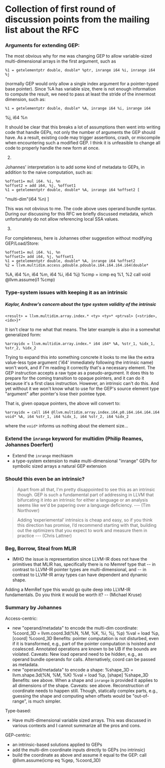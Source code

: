 # Collection of first round of discussion points from the mailing list about the RFC

### Arguments for extending GEP:


The most obvious why for me was changing GEP to allow variable-sized
multi-dimensional arrays in the first argument, such as

    %1 = getelementptr double, double* %ptr, inrange i64 %i, inrange i64 %j

(normally GEP would only allow a single index argument for a
pointer-typed base pointer).
Since %A has variable size, there is not enough information to compute
the result, we need to pass at least the stride of the innermost
dimension, such as:

    %1 = getelementptr double, double* %A, inrange i64 %i, inrange i64
%j, i64 %n

It should be clear that this breaks a lot of assumptions then went
into writing code that handle GEPs, not only the number of arguments
the GEP should have. As a result, existing code may trigger
assertions, crash, or miscompile when encountering such a modified
GEP. I think it is unfeasible to change all code to properly handle
the new form at once.


2.
Johannes' interpretation is to add some kind of metadata to GEPs, in
addition to the naive computation, such as:

    %offset1= mul i64. %i, %n
    %offset2 = add i64, %j, %offset1
    %1 = getelementptr double, double* %A, inrange i64 %offset2 [
"multi-dim"(i64 %n) ]

This was not obvious to me. The code above uses operand bundle syntax.
During our discussing for this RFC we briefly discussed metadata,
which unfortunately do not allow referencing local SSA values.


3.
For completeness, here is Johannes other suggestion without modifying
GEP/Load/Store:

    %offset1= mul i64. %i, %n
    %offset2= add i64, %j, %offset1
    %1 = getelementptr double, double* %A, inrange i64 %offset2
    %2 = llvm.multidim.access.pdouble.pdouble.i64.i64.i64.i64(double*
%A, i64 %n, i64 %m, i64 %i, i64 %j)
    %cmp = icmp eq %1, %2
    call void @llvm.assume(i1 %cmp)


### Type-system issues with keeping it as an intrinsic

##### Kaylor, Andrew's concern about the type system validity of the intrinsic

```
<result> = llvm.multidim.array.index.* <ty> <ty>* <ptrval> {<stride>, <idx>}*
```

It isn't clear to me what that means. The later example is also in a somewhat generalized form:

```
%arrayidx = llvm.multidim.array.index.* i64 i64* %A, %str_1, %idx_1, %str_2, %idx_2
```

Trying to expand this into something concrete it looks to me like the extra
value-less type argument ('i64' immediately following the intrinsic name) won't
work, and if I'm reading it correctly that's a necessary element. The GEP
instruction accepts a raw type as a pseudo-argument. It does this to prepare
for the coming transition to opaque pointers, and it can do it because it's a
first class instruction. However, an intrinsic can't do this. And yet without
it we won't know what to use for the GEP's source element type "argument" after
pointer's lose their pointee type.

That is, given opaque pointers, the above will convert to:

```
%arrayidx = call i64 @llvm.multidim.array.index.i64.p0.i64.i64.i64.i64 void* %A, i64 %str_1, i64 %idx_1, i64 %str_2, i64 %idx_2
```

where the `void*` informs us nothing about the element size...

### Extend the `inrange` keyword for multidim (Philip Reames, Johannes Doerfert)
- Extend the `inrange` mechiasm
-  a type-system extension to make multi-dimensional "inrange" GEPs for
   symbolic sized arrays a natural GEP extension


### Should this even be an intrinsic? 

> Apart from all that, I'm pretty disappointed to see this as an
> intrinsic though. GEP is such a fundamental part of addressing in LLVM
> that bifurcating it into an intrinsic for either a language or an
> analysis seems like we'd be papering over a language deficiency. --- (Tim Northover)


> Adding ‘experiemental’ intrinsics is cheap and easy, so if you think this
> direction has promise, I’d recommend starting with that, building out the
> optimizers that you expect to work and measure them in practice --- (Chris Lattner)



### Beg, Borrow, Steal from MLIR

- IMHO the issue is representation since LLVM-IR does not have the
primitives that MLIR has, specifically there is no Memref type that --
in contrast to LLVM-IR pointer types are multi-dimensional, and -- in
contrast to LLVM-IR array types can have dependent and dynamic shape.

Adding a MemRef type this would go quite deep into LLVM-IR
fundamentals. Do you think it would be worth it? -- (Michael Kruse)



### Summary by Johannes

Access-centric:
 - new "operand/metadata" to encode the multi-dim coordinate:
     %coord_3D = llvm.coord.3d(%N, %M, %K, %i, %j, %p)
     %val = load %p, [coord] %coord_3D
   Benefits: pointer computation is not disturbed, even if it is
             transformed, e.g., part of the pointer computation is
             hoisted and coalesced. Annotated operations are known to
             be UB if the bounds are violated.
   Caveats: New load operand need to be hidden, e.g., as operand bundle
   operands for calls. Alternatively, coord can be passed as metadata.
 - new "operand/metadata" to encode a shape:
     %shape_3D = llvm.shape.3d(%N, %M, %K)
     %val = load %p, [shape] %shape_3D
   Benefits: see above. When a shape and `inrange` is provided it
             applies to all dimensions of the shape.
   Caveats: see above. Reconstruction of coordinate needs to happen
            still. Though, statically complex parts, e.g., guessing the
            shape and computing when offsets would be "out-of-range",
            is much simpler.

Type-based:
 - Have multi-dimensional variable sized arrays. This was discussed in
   various contexts and I cannot summarize all the pros and cons.
 
GEP-centric:
 - an intrinsic-based solutions applied to GEPs
 - add the multi-dim coordinate inputs directly to GEPs (no intrinsic)
 - build the coordinate as above and assume it equal to the GEP:
     call @llvm.assume(icmp eq %gep, %coord_3D)
